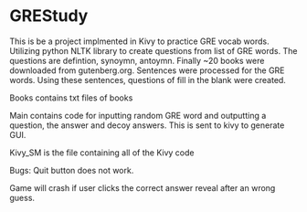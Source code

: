 # GREStudy

  This is be a project implmented in Kivy to practice GRE vocab words. 
  Utilizing python NLTK library to create questions from list of GRE words. The questions are defintion, synoymn, antoymn. 
  Finally ~20 books were downloaded from gutenberg.org. Sentences were processed for the GRE words.
  Using these sentences, questions of fill in the blank were created. 

  Books contains txt files of books
  
  Main contains code for inputting random GRE word and outputting a question, the answer and decoy answers. This is sent
  to kivy to generate GUI.
     
  Kivy_SM is the file containing all of the Kivy code



Bugs:
  Quit button does not work.
  
  Game will crash if user clicks the correct answer reveal after an wrong guess.
